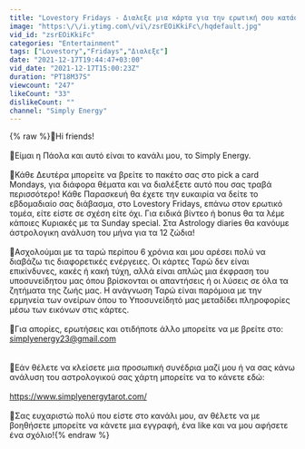 ```yaml
---
title: "Lovestory Fridays - Διαλεξε μια κάρτα για την ερωτική σου κατάσταση 😘 Simply energy"
image: "https:\/\/i.ytimg.com\/vi\/zsrEOiKkiFc\/hqdefault.jpg"
vid_id: "zsrEOiKkiFc"
categories: "Entertainment"
tags: ["Lovestory","Fridays","Διαλεξε"]
date: "2021-12-17T19:44:47+03:00"
vid_date: "2021-12-17T15:00:23Z"
duration: "PT18M37S"
viewcount: "247"
likeCount: "33"
dislikeCount: ""
channel: "Simply Energy"
---
```

{% raw %}🌙Hi friends! <br /><br />🌙Είμαι η Πάολα και αυτό είναι το κανάλι μου, το Simply Energy. <br /><br />🌙Κάθε Δευτέρα μπορείτε να βρείτε το πακέτο σας στο pick a card Mondays, για διάφορα θέματα και να διαλέξετε αυτό που σας τραβά περισσότερο! Κάθε Παρασκευή θα έχετε την ευκαιρία να δείτε το εβδομαδιαίο σας διάβασμα, στο Lovestory Fridays, επάνω στον ερωτικό τομέα, είτε είστε σε σχέση είτε όχι. Για ειδικά βίντεο ή bonus θα τα λέμε κάποιες Κυριακές με τα Sunday special. Στα Astrology diaries θα κανόυμε άστρολογικη ανάλυση του μήνα για τα 12 ζώδια!<br /><br />🌙Ασχολούμαι με τα ταρώ περίπου 6 χρόνια και μου αρέσει πολύ να διαβάζω τις διαφορετικές ενέργειες. Οι κάρτες Ταρώ δεν είναι επικίνδυνες, κακές ή κακή τύχη, αλλά είναι απλώς μια έκφραση του υποσυνείδητου μας όπου βρίσκονται οι απαντήσεις ή οι λύσεις σε όλα τα ζητήματα της ζωής μας. Η ανάγνωση Ταρώ είναι παρόμοια με την ερμηνεία των ονείρων όπου το Υποσυνείδητό μας μεταδίδει πληροφορίες μέσω των εικόνων στις κάρτες.<br /><br />🌙Για απορίες, ερωτήσεις και οτιδήποτε άλλο μπορείτε να με βρείτε στο:<br />simplyenergy23@gmail.com<br /><br /><br />🌙Εάν θέλετε να κλείσετε μια προσωπική συνέδρια μαζί μου ή να σας κάνω ανάλυση του αστρολογικού σας χάρτη μπορείτε να το κάνετε εδώ:<br /><br /><a rel="nofollow" target="blank" href="https://www.simplyenergytarot.com/">https://www.simplyenergytarot.com/</a><br /><br />🌙Σας ευχαριστώ πολύ που είστε στο κανάλι μου, αν θέλετε να με βοηθήσετε μπορείτε να κάνετε μια εγγραφή, ένα like και να μου αφήσετε ένα σχόλιο!{% endraw %}
